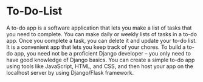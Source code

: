 # To-Do-List
A to-do app is a software application that lets you make a list of tasks that you need to complete.
You can make daily or weekly lists of tasks in a to-do app. Once you complete a task, you can delete it  and update your to-do list. It is a convenient app that lets you keep track of your chores. 
To build a to-do app, you need not be a proficient Django developer – you only need to have good knowledge of Django basics. You can create a simple to-do app using tools like JavaScript, HTML, and CSS, and then host your app on the localhost server by using Django/Flask framework.
